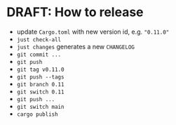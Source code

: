 # DRAFT: How to release

- update `Cargo.toml` with new version id, e.g. `"0.11.0"`
- `just check-all`
- `just changes` generates a new `CHANGELOG`
- `git commit ...`
- `git push`
- `git tag v0.11.0`
- `git push --tags`
- `git branch 0.11`
- `git switch 0.11`
- `git push ...`
- `git switch main`
- `cargo publish`
